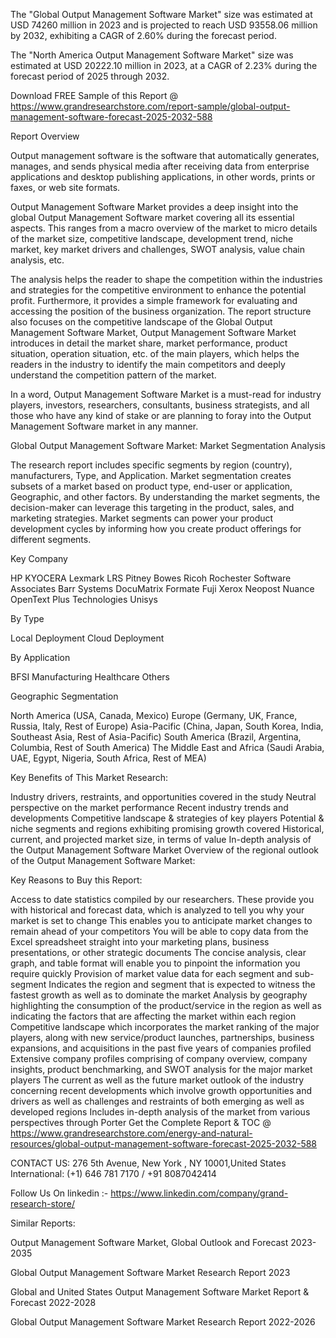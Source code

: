  The "Global Output Management Software Market" size was estimated at USD 74260 million in 2023 and is projected to reach USD 93558.06 million by 2032, exhibiting a CAGR of 2.60% during the forecast period.



The "North America Output Management Software Market" size was estimated at USD 20222.10 million in 2023, at a CAGR of 2.23% during the forecast period of 2025 through 2032.

Download FREE Sample of this Report @ https://www.grandresearchstore.com/report-sample/global-output-management-software-forecast-2025-2032-588




Report Overview



Output management software is the software that automatically generates, manages, and sends physical media after receiving data from enterprise applications and desktop publishing applications, in other words, prints or faxes, or web site formats.



Output Management Software Market provides a deep insight into the global Output Management Software market covering all its essential aspects. This ranges from a macro overview of the market to micro details of the market size, competitive landscape, development trend, niche market, key market drivers and challenges, SWOT analysis, value chain analysis, etc.



The analysis helps the reader to shape the competition within the industries and strategies for the competitive environment to enhance the potential profit. Furthermore, it provides a simple framework for evaluating and accessing the position of the business organization. The report structure also focuses on the competitive landscape of the Global Output Management Software Market, Output Management Software Market introduces in detail the market share, market performance, product situation, operation situation, etc. of the main players, which helps the readers in the industry to identify the main competitors and deeply understand the competition pattern of the market.



In a word, Output Management Software Market is a must-read for industry players, investors, researchers, consultants, business strategists, and all those who have any kind of stake or are planning to foray into the Output Management Software market in any manner.



Global Output Management Software Market: Market Segmentation Analysis

The research report includes specific segments by region (country), manufacturers, Type, and Application. Market segmentation creates subsets of a market based on product type, end-user or application, Geographic, and other factors. By understanding the market segments, the decision-maker can leverage this targeting in the product, sales, and marketing strategies. Market segments can power your product development cycles by informing how you create product offerings for different segments.



Key Company



HP
KYOCERA
Lexmark
LRS
Pitney Bowes
Ricoh
Rochester Software Associates
Barr Systems
DocuMatrix
Formate
Fuji Xerox
Neopost
Nuance
OpenText
Plus Technologies
Unisys


By Type



Local Deployment
Cloud Deployment


By Application



BFSI
Manufacturing
Healthcare
Others


Geographic Segmentation



North America (USA, Canada, Mexico)
Europe (Germany, UK, France, Russia, Italy, Rest of Europe)
Asia-Pacific (China, Japan, South Korea, India, Southeast Asia, Rest of Asia-Pacific)
South America (Brazil, Argentina, Columbia, Rest of South America)
The Middle East and Africa (Saudi Arabia, UAE, Egypt, Nigeria, South Africa, Rest of MEA)


Key Benefits of This Market Research:



Industry drivers, restraints, and opportunities covered in the study
Neutral perspective on the market performance
Recent industry trends and developments
Competitive landscape & strategies of key players
Potential & niche segments and regions exhibiting promising growth covered
Historical, current, and projected market size, in terms of value
In-depth analysis of the Output Management Software Market
Overview of the regional outlook of the Output Management Software Market:


Key Reasons to Buy this Report:



Access to date statistics compiled by our researchers. These provide you with historical and forecast data, which is analyzed to tell you why your market is set to change
This enables you to anticipate market changes to remain ahead of your competitors
You will be able to copy data from the Excel spreadsheet straight into your marketing plans, business presentations, or other strategic documents
The concise analysis, clear graph, and table format will enable you to pinpoint the information you require quickly
Provision of market value data for each segment and sub-segment
Indicates the region and segment that is expected to witness the fastest growth as well as to dominate the market
Analysis by geography highlighting the consumption of the product/service in the region as well as indicating the factors that are affecting the market within each region
Competitive landscape which incorporates the market ranking of the major players, along with new service/product launches, partnerships, business expansions, and acquisitions in the past five years of companies profiled
Extensive company profiles comprising of company overview, company insights, product benchmarking, and SWOT analysis for the major market players
The current as well as the future market outlook of the industry concerning recent developments which involve growth opportunities and drivers as well as challenges and restraints of both emerging as well as developed regions
Includes in-depth analysis of the market from various perspectives through Porter
Get the Complete Report & TOC @ https://www.grandresearchstore.com/energy-and-natural-resources/global-output-management-software-forecast-2025-2032-588
 
CONTACT US:
276 5th Avenue, New York , NY 10001,United States
International: (+1) 646 781 7170 / +91 8087042414

Follow Us On linkedin :- https://www.linkedin.com/company/grand-research-store/


Similar Reports:

Output Management Software Market, Global Outlook and Forecast 2023-2035

Global Output Management Software Market Research Report 2023

Global and United States Output Management Software Market Report & Forecast 2022-2028

Global Output Management Software Market Research Report 2022-2026

